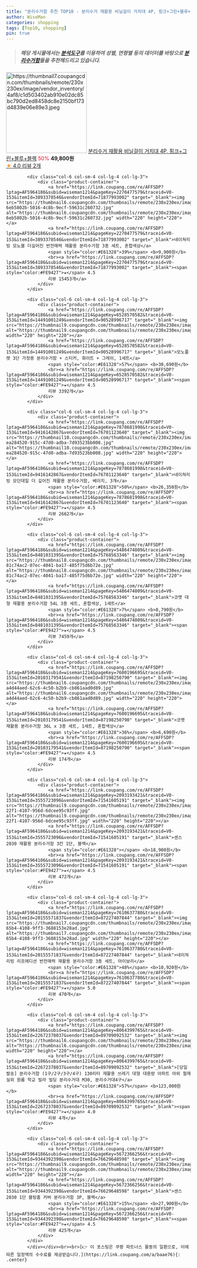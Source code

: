 ```yaml
---
title: "분리수거함 추천 TOP10 - 분리수거 재활용 비닐걸이 거치대 4P, 핑크+그린+블루+블랙"
author: WiseMan
categories: shopping
tags: [Top10, shopping]
pin: true
---
```


> ##### 해당 게시물에서는 [**분석도구**](https://itemscout.io/)를 이용하여 **성별**, **연령별** 등의 데이터를 바탕으로 [**분리수거함**](https://link.coupang.com/a/baae76)들을 추천해드리고 있습니다.
<div class="container"><div class="row">
            <div class="col-6 col-sm-4 col-lg-4 col-lg-3">
                <div class="product-container">
                    <a href="https://link.coupang.com/re/AFFSDP?lptag=AF5964186&subid=wiseman1214&pageKey=7470644050&traceid=V0-153&itemId=19492927903&vendorItemId=86602585325" target="_blank"><img src="https://thumbnail7.coupangcdn.com/thumbnails/remote/230x230ex/image/vendor_inventory/4af8/c1d503402ab910e02dc85bc790d2ed8458dc8e2150bf173d4839e06e89e3.jpeg" alt="https://thumbnail7.coupangcdn.com/thumbnails/remote/230x230ex/image/vendor_inventory/4af8/c1d503402ab910e02dc85bc790d2ed8458dc8e2150bf173d4839e06e89e3.jpeg" width="220" height="220"></a>
                    <a href="https://link.coupang.com/re/AFFSDP?lptag=AF5964186&subid=wiseman1214&pageKey=7470644050&traceid=V0-153&itemId=19492927903&vendorItemId=86602585325" target="_blank">분리수거 재활용 비닐걸이 거치대 4P, 핑크+그린+블루+블랙</a>
                    <span style="color:#E61328">50%</span> <b>49,800원</b>
                    <br><a href="https://link.coupang.com/re/AFFSDP?lptag=AF5964186&subid=wiseman1214&pageKey=7470644050&traceid=V0-153&itemId=19492927903&vendorItemId=86602585325" target="_blank"><span style="color:#FE9427">★</span> 4.0
                    리뷰 2개</a>
                </div>
            </div>
            
            <div class="col-6 col-sm-4 col-lg-4 col-lg-3">
                <div class="product-container">
                    <a href="https://link.coupang.com/re/AFFSDP?lptag=AF5964186&subid=wiseman1214&pageKey=2270477579&traceid=V0-153&itemId=3893378546&vendorItemId=71877993002" target="_blank"><img src="https://thumbnail6.coupangcdn.com/thumbnails/remote/230x230ex/image/retail/images/3121585056889506-6eb5802b-5016-4c8b-9ecf-59631c260732.jpg" alt="https://thumbnail6.coupangcdn.com/thumbnails/remote/230x230ex/image/retail/images/3121585056889506-6eb5802b-5016-4c8b-9ecf-59631c260732.jpg" width="220" height="220"></a>
                    <a href="https://link.coupang.com/re/AFFSDP?lptag=AF5964186&subid=wiseman1214&pageKey=2270477579&traceid=V0-153&itemId=3893378546&vendorItemId=71877993002" target="_blank">네이쳐리빙 모노블 더길어진 반전매력 재활용 분리수거함 3종 세트, 혼합색상</a>
                    <span style="color:#E61328">39%</span> <b>9,900원</b>
                    <br><a href="https://link.coupang.com/re/AFFSDP?lptag=AF5964186&subid=wiseman1214&pageKey=2270477579&traceid=V0-153&itemId=3893378546&vendorItemId=71877993002" target="_blank"><span style="color:#FE9427">★</span> 4.5
                    리뷰 15453개</a>
                </div>
            </div>
            
            <div class="col-6 col-sm-4 col-lg-4 col-lg-3">
                <div class="product-container">
                    <a href="https://link.coupang.com/re/AFFSDP?lptag=AF5964186&subid=wiseman1214&pageKey=6528570582&traceid=V0-153&itemId=14491001249&vendorItemId=90528996717" target="_blank"><img src="https://thumbnail9.coupangcdn.com/thumbnails/remote/230x230ex/image/vendor_inventory/3bbb/022a5d69287680dec93482315697a3e43f6961008886da345292a0519545.jpg" alt="https://thumbnail9.coupangcdn.com/thumbnails/remote/230x230ex/image/vendor_inventory/3bbb/022a5d69287680dec93482315697a3e43f6961008886da345292a0519545.jpg" width="220" height="220"></a>
                    <a href="https://link.coupang.com/re/AFFSDP?lptag=AF5964186&subid=wiseman1214&pageKey=6528570582&traceid=V0-153&itemId=14491001249&vendorItemId=90528996717" target="_blank">모노플랫 3단 가정용 분리수거함 + 스티커, 화이트 + 그레이, 1세트</a>
                    <span style="color:#E61328">57%</span> <b>30,690원</b>
                    <br><a href="https://link.coupang.com/re/AFFSDP?lptag=AF5964186&subid=wiseman1214&pageKey=6528570582&traceid=V0-153&itemId=14491001249&vendorItemId=90528996717" target="_blank"><span style="color:#FE9427">★</span> 4.5
                    리뷰 3392개</a>
                </div>
            </div>
            
            <div class="col-6 col-sm-4 col-lg-4 col-lg-3">
                <div class="product-container">
                    <a href="https://link.coupang.com/re/AFFSDP?lptag=AF5964186&subid=wiseman1214&pageKey=7878681998&traceid=V0-153&itemId=9416142867&vendorItemId=76701123640" target="_blank"><img src="https://thumbnail10.coupangcdn.com/thumbnails/remote/230x230ex/image/retail/images/2617880073909517-ea284520-915c-47d0-adba-7d93523bb008.jpg" alt="https://thumbnail10.coupangcdn.com/thumbnails/remote/230x230ex/image/retail/images/2617880073909517-ea284520-915c-47d0-adba-7d93523bb008.jpg" width="220" height="220"></a>
                    <a href="https://link.coupang.com/re/AFFSDP?lptag=AF5964186&subid=wiseman1214&pageKey=7878681998&traceid=V0-153&itemId=9416142867&vendorItemId=76701123640" target="_blank">네이쳐리빙 모던데일 더 깊어진 재활용 분리수거함, 베이지, 3개</a>
                    <span style="color:#E61328">50%</span> <b>26,350원</b>
                    <br><a href="https://link.coupang.com/re/AFFSDP?lptag=AF5964186&subid=wiseman1214&pageKey=7878681998&traceid=V0-153&itemId=9416142867&vendorItemId=76701123640" target="_blank"><span style="color:#FE9427">★</span> 4.5
                    리뷰 2662개</a>
                </div>
            </div>
            
            <div class="col-6 col-sm-4 col-lg-4 col-lg-3">
                <div class="product-container">
                    <a href="https://link.coupang.com/re/AFFSDP?lptag=AF5964186&subid=wiseman1214&pageKey=5486474809&traceid=V0-153&itemId=8481031395&vendorItemId=75768563346" target="_blank"><img src="https://thumbnail8.coupangcdn.com/thumbnails/remote/230x230ex/image/retail/images/10240317463189593-81c74ac2-07ec-4041-ba17-485f75d6b72e.jpg" alt="https://thumbnail8.coupangcdn.com/thumbnails/remote/230x230ex/image/retail/images/10240317463189593-81c74ac2-07ec-4041-ba17-485f75d6b72e.jpg" width="220" height="220"></a>
                    <a href="https://link.coupang.com/re/AFFSDP?lptag=AF5964186&subid=wiseman1214&pageKey=5486474809&traceid=V0-153&itemId=8481031395&vendorItemId=75768563346" target="_blank">코멧 대형 재활용 분리수거함 54L 3종 세트, 혼합색상, 1세트</a>
                    <span style="color:#E61328">7%</span> <b>8,790원</b>
                    <br><a href="https://link.coupang.com/re/AFFSDP?lptag=AF5964186&subid=wiseman1214&pageKey=5486474809&traceid=V0-153&itemId=8481031395&vendorItemId=75768563346" target="_blank"><span style="color:#FE9427">★</span> 4.5
                    리뷰 7459개</a>
                </div>
            </div>
            
            <div class="col-6 col-sm-4 col-lg-4 col-lg-3">
                <div class="product-container">
                    <a href="https://link.coupang.com/re/AFFSDP?lptag=AF5964186&subid=wiseman1214&pageKey=7600196695&traceid=V0-153&itemId=20103179541&vendorItemId=87198250790" target="_blank"><img src="https://thumbnail6.coupangcdn.com/thumbnails/remote/230x230ex/image/retail/images/1573555187710052-a4d44aed-62c6-4c50-b2b9-cb861aad0d89.jpg" alt="https://thumbnail6.coupangcdn.com/thumbnails/remote/230x230ex/image/retail/images/1573555187710052-a4d44aed-62c6-4c50-b2b9-cb861aad0d89.jpg" width="220" height="220"></a>
                    <a href="https://link.coupang.com/re/AFFSDP?lptag=AF5964186&subid=wiseman1214&pageKey=7600196695&traceid=V0-153&itemId=20103179541&vendorItemId=87198250790" target="_blank">코멧 재활용 분리수거함 36L x 3종 세트, 1세트, 혼합색상</a>
                    <span style="color:#E61328">36%</span> <b>6,690원</b>
                    <br><a href="https://link.coupang.com/re/AFFSDP?lptag=AF5964186&subid=wiseman1214&pageKey=7600196695&traceid=V0-153&itemId=20103179541&vendorItemId=87198250790" target="_blank"><span style="color:#FE9427">★</span> 4.5
                    리뷰 174개</a>
                </div>
            </div>
            
            <div class="col-6 col-sm-4 col-lg-4 col-lg-3">
                <div class="product-container">
                    <a href="https://link.coupang.com/re/AFFSDP?lptag=AF5964186&subid=wiseman1214&pageKey=2093193421&traceid=V0-153&itemId=3555723096&vendorItemId=71541605191" target="_blank"><img src="https://thumbnail9.coupangcdn.com/thumbnails/remote/230x230ex/image/retail/images/2020/09/11/16/4/0c4ac8c3-22f1-4107-956d-6dcee95c93ff.jpg" alt="https://thumbnail9.coupangcdn.com/thumbnails/remote/230x230ex/image/retail/images/2020/09/11/16/4/0c4ac8c3-22f1-4107-956d-6dcee95c93ff.jpg" width="220" height="220"></a>
                    <a href="https://link.coupang.com/re/AFFSDP?lptag=AF5964186&subid=wiseman1214&pageKey=2093193421&traceid=V0-153&itemId=3555723096&vendorItemId=71541605191" target="_blank">센스2030 재활용 분리수거함 3칸 1단, 블랙</a>
                    <span style="color:#E61328"></span> <b>18,900원</b>
                    <br><a href="https://link.coupang.com/re/AFFSDP?lptag=AF5964186&subid=wiseman1214&pageKey=2093193421&traceid=V0-153&itemId=3555723096&vendorItemId=71541605191" target="_blank"><span style="color:#FE9427">★</span> 4.5
                    리뷰 472개</a>
                </div>
            </div>
            
            <div class="col-6 col-sm-4 col-lg-4 col-lg-3">
                <div class="product-container">
                    <a href="https://link.coupang.com/re/AFFSDP?lptag=AF5964186&subid=wiseman1214&pageKey=7610637780&traceid=V0-153&itemId=20155571837&vendorItemId=87227407844" target="_blank"><img src="https://thumbnail7.coupangcdn.com/thumbnails/remote/230x230ex/image/retail/images/2023/09/18/18/9/eae27b80-65b4-4108-9ff3-3688153e28ad.jpg" alt="https://thumbnail7.coupangcdn.com/thumbnails/remote/230x230ex/image/retail/images/2023/09/18/18/9/eae27b80-65b4-4108-9ff3-3688153e28ad.jpg" width="220" height="220"></a>
                    <a href="https://link.coupang.com/re/AFFSDP?lptag=AF5964186&subid=wiseman1214&pageKey=7610637780&traceid=V0-153&itemId=20155571837&vendorItemId=87227407844" target="_blank">네이쳐리빙 리프에디션 반전매력 재활용 분리수거함 3종 세트, 아이보리</a>
                    <span style="color:#E61328">48%</span> <b>10,920원</b>
                    <br><a href="https://link.coupang.com/re/AFFSDP?lptag=AF5964186&subid=wiseman1214&pageKey=7610637780&traceid=V0-153&itemId=20155571837&vendorItemId=87227407844" target="_blank"><span style="color:#FE9427">★</span> 5.0
                    리뷰 470개</a>
                </div>
            </div>
            
            <div class="col-6 col-sm-4 col-lg-4 col-lg-3">
                <div class="product-container">
                    <a href="https://link.coupang.com/re/AFFSDP?lptag=AF5964186&subid=wiseman1214&pageKey=8064399765&traceid=V0-153&itemId=22672378037&vendorItemId=89709092532" target="_blank"><img src="https://thumbnail6.coupangcdn.com/thumbnails/remote/230x230ex/image/vendor_inventory/1a9e/39aafdb183766561313f8d884269111fa5c8aeee15e573483120fe538012.jpg" alt="https://thumbnail6.coupangcdn.com/thumbnails/remote/230x230ex/image/vendor_inventory/1a9e/39aafdb183766561313f8d884269111fa5c8aeee15e573483120fe538012.jpg" width="220" height="220"></a>
                    <a href="https://link.coupang.com/re/AFFSDP?lptag=AF5964186&subid=wiseman1214&pageKey=8064399765&traceid=V0-153&itemId=22672378037&vendorItemId=89709092532" target="_blank">[당일발송] 분리수거함 (1구/2구/3구/4구) 130리터 재활용 쓰레기 대형 대용량 아파트 야외 철재 실외 원룸 학교 빌라 빌딩 분리수거대 M30, 분리수거대4구</a>
                    <span style="color:#E61328">57%</span> <b>123,000원</b>
                    <br><a href="https://link.coupang.com/re/AFFSDP?lptag=AF5964186&subid=wiseman1214&pageKey=8064399765&traceid=V0-153&itemId=22672378037&vendorItemId=89709092532" target="_blank"><span style="color:#FE9427">★</span> 4.0
                    리뷰 4개</a>
                </div>
            </div>
            
            <div class="col-6 col-sm-4 col-lg-4 col-lg-3">
                <div class="product-container">
                    <a href="https://link.coupang.com/re/AFFSDP?lptag=AF5964186&subid=wiseman1214&pageKey=5672366256&traceid=V0-153&itemId=9344392398&vendorItemId=76629648598" target="_blank"><img src="https://thumbnail9.coupangcdn.com/thumbnails/remote/230x230ex/image/rs_quotation_api/qq4ujrsi/7fbe1dbb666f4cb4be3f378883723957.jpg" alt="https://thumbnail9.coupangcdn.com/thumbnails/remote/230x230ex/image/rs_quotation_api/qq4ujrsi/7fbe1dbb666f4cb4be3f378883723957.jpg" width="220" height="220"></a>
                    <a href="https://link.coupang.com/re/AFFSDP?lptag=AF5964186&subid=wiseman1214&pageKey=5672366256&traceid=V0-153&itemId=9344392398&vendorItemId=76629648598" target="_blank">센스2030 1단 블링홈 커버 분리수거함 3P, 블랙</a>
                    <span style="color:#E61328">15%</span> <b>27,900원</b>
                    <br><a href="https://link.coupang.com/re/AFFSDP?lptag=AF5964186&subid=wiseman1214&pageKey=5672366256&traceid=V0-153&itemId=9344392398&vendorItemId=76629648598" target="_blank"><span style="color:#FE9427">★</span> 4.5
                    리뷰 425개</a>
                </div>
            </div>
            </div></div><br><br>[👉 이 포스팅은 쿠팡 파트너스 활동의 일환으로, 이에 따른 일정액의 수수료를 제공받습니다.](https://link.coupang.com/a/baae76){: .center}